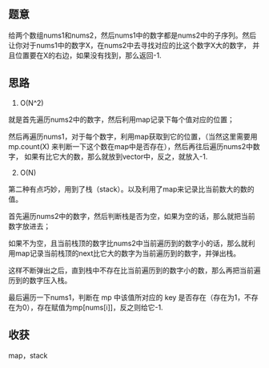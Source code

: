 ## 题意
   给两个数组nums1和nums2，然后nums1中的数字都是nums2中的子序列。然后让你对于nums1中的数字X，在nums2中去寻找对应的比这个数字X大的数字，
   并且位置要在X的右边，如果没有找到，那么返回-1.
   
## 思路
   1. O(N^2)
   
   就是首先遍历nums2中的数字，然后利用map记录下每个值对应的位置；
   
   然后再遍历nums1，对于每个数字，利用map获取到它的位置，（当然这里需要用 mp.count(X) 来判断一下这个数在map中是否存在），然后再往后遍历nums2中数字，
   如果有比它大的数，那么就放到vector中，反之，就放入-1.
   
   2. O(N)
   
   第二种有点巧妙，用到了栈（stack）。以及利用了map来记录比当前数大的数的值。
   
   首先遍历nums2中的数字，然后判断栈是否为空，如果为空的话，那么就把当前数字放进去；
   
   如果不为空，且当前栈顶的数字比nums2中当前遍历到的数字小的话，那么就利用map记录当前栈顶的next比它大的数字为当前遍历到的数字，并弹出栈。
   
   这样不断弹出之后，直到栈中不存在比当前遍历到的数字小的数，那么再把当前遍历到的数字压入栈。
   
   最后遍历一下nums1，判断在 mp 中该值所对应的 key 是否存在（存在为1，不存在为0），存在赋值为mp[nums[i]]，反之则给它-1.
   
   
## 收获
   map，stack
